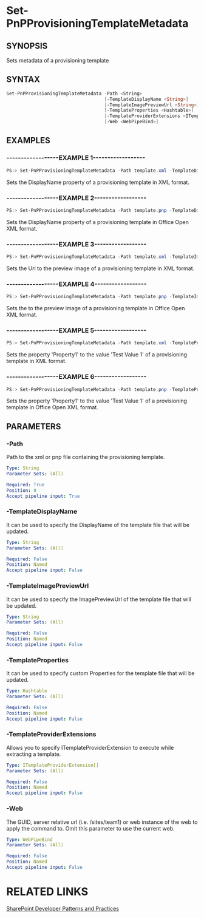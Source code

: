 # Set-PnPProvisioningTemplateMetadata

## SYNOPSIS
Sets metadata of a provisioning template

## SYNTAX 

```powershell
Set-PnPProvisioningTemplateMetadata -Path <String>
                                    [-TemplateDisplayName <String>]
                                    [-TemplateImagePreviewUrl <String>]
                                    [-TemplateProperties <Hashtable>]
                                    [-TemplateProviderExtensions <ITemplateProviderExtension[]>]
                                    [-Web <WebPipeBind>]
```

## EXAMPLES

### ------------------EXAMPLE 1------------------
```powershell
PS:> Set-PnPProvisioningTemplateMetadata -Path template.xml -TemplateDisplayName "DisplayNameValue"
```

Sets the DisplayName property of a provisioning template in XML format.

### ------------------EXAMPLE 2------------------
```powershell
PS:> Set-PnPProvisioningTemplateMetadata -Path template.pnp -TemplateDisplayName "DisplayNameValue"
```

Sets the DisplayName property of a provisioning template in Office Open XML format.

### ------------------EXAMPLE 3------------------
```powershell
PS:> Set-PnPProvisioningTemplateMetadata -Path template.xml -TemplateImagePreviewUrl "Full URL of the Image Preview"
```

Sets the Url to the preview image of a provisioning template in XML format.

### ------------------EXAMPLE 4------------------
```powershell
PS:> Set-PnPProvisioningTemplateMetadata -Path template.pnp -TemplateImagePreviewUrl "Full URL of the Image Preview"
```

Sets the to the preview image of a provisioning template in Office Open XML format.

### ------------------EXAMPLE 5------------------
```powershell
PS:> Set-PnPProvisioningTemplateMetadata -Path template.xml -TemplateProperties @{"Property1" = "Test Value 1"; "Property2"="Test Value 2"}
```

Sets the property 'Property1' to the value 'Test Value 1' of a provisioning template in XML format.

### ------------------EXAMPLE 6------------------
```powershell
PS:> Set-PnPProvisioningTemplateMetadata -Path template.pnp -TemplateProperties @{"Property1" = "Test Value 1"; "Property2"="Test Value 2"}
```

Sets the property 'Property1' to the value 'Test Value 1' of a provisioning template in Office Open XML format.

## PARAMETERS

### -Path
Path to the xml or pnp file containing the provisioning template.

```yaml
Type: String
Parameter Sets: (All)

Required: True
Position: 0
Accept pipeline input: True
```

### -TemplateDisplayName
It can be used to specify the DisplayName of the template file that will be updated.

```yaml
Type: String
Parameter Sets: (All)

Required: False
Position: Named
Accept pipeline input: False
```

### -TemplateImagePreviewUrl
It can be used to specify the ImagePreviewUrl of the template file that will be updated.

```yaml
Type: String
Parameter Sets: (All)

Required: False
Position: Named
Accept pipeline input: False
```

### -TemplateProperties
It can be used to specify custom Properties for the template file that will be updated.

```yaml
Type: Hashtable
Parameter Sets: (All)

Required: False
Position: Named
Accept pipeline input: False
```

### -TemplateProviderExtensions
Allows you to specify ITemplateProviderExtension to execute while extracting a template.

```yaml
Type: ITemplateProviderExtension[]
Parameter Sets: (All)

Required: False
Position: Named
Accept pipeline input: False
```

### -Web
The GUID, server relative url (i.e. /sites/team1) or web instance of the web to apply the command to. Omit this parameter to use the current web.

```yaml
Type: WebPipeBind
Parameter Sets: (All)

Required: False
Position: Named
Accept pipeline input: False
```

# RELATED LINKS

[SharePoint Developer Patterns and Practices](http://aka.ms/sppnp)